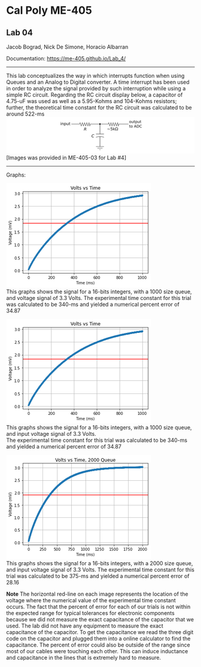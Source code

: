 # Cal Poly ME-405
## Lab 04
Jacob Bograd, Nick De Simone, Horacio Albarran

Documentation: https://me-405.github.io/Lab_4/

---

This lab conceptualizes the way in which interrupts function when using Queues and an Analog to Digital converter.
A time interrupt has been used in order to analyze the signal provided by such interruption while using a simple RC circuit.
Regarding the RC circuit display below, a capacitor of 4.75-uF was used as well as a 5.95-Kohms and 104-Kohms resistors; further,
the theoretical time constant for the RC circuit was calculated to be around 522-ms
![RC-Circuit](Images/rc_circuit.png) 
[Images was provided in ME-405-03 for Lab #4]

---
Graphs:  

![16-bits, Queue 1000, trial #1](Images/Figure_6.png)  
This graphs shows the signal for a 16-bits integers, with a 1000 size queue, and voltage signal of 3.3 Volts.
The experimental time constant for this trial was calculated to be 340-ms and yielded a numerical percent error of 34.87
  
![16-bits, Queue 1000, trial #2](Images/Figure_7.png)  
This graphs shows the signal for a 16-bits integers, with a 1000 size queue, and input voltage signal of 3.3 Volts.  
The experimental time constant for this trial was calculated to be 340-ms and yielded a numerical percent error of 34.87
  
![16-bits, Queue 2000](Images/Queue=2000.png)  
This graphs shows the signal for a 16-bits integers, with a 2000 size queue, and input voltage signal of 3.3 Volts.
The experimental time constant for this trial was calculated to be 375-ms and yielded a numerical percent error of 28.16  

**Note**
The horizontal red-line on each image represents the location of the voltage where the numerical value of the experimental time constant occurs. 
The fact that the percent of error for each of our trials is not within the expected range for typical tolerances for electronic components because
we did not measure the exact capacitance of the capacitor that we used. The lab did not have any equipment to measure the exact capacitance of the capacitor.
To get the capacitance we read the three digit code on the capacitor and plugged them into a online calculator to find the capacitance.
The percent of error could also be outside of the range since most of our cables were touching each other. This can induce inductance and capacitance in the lines
that is extremely hard to measure. 
